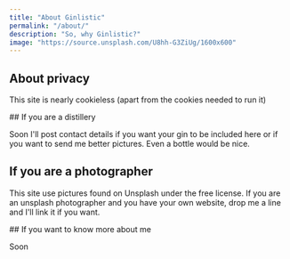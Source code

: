 ```yaml
---
title: "About Ginlistic"
permalink: "/about/"
description: "So, why Ginlistic?"
image: "https://source.unsplash.com/U8hh-G3ZiUg/1600x600"
---
```


## About privacy

This site is nearly cookieless (apart from the cookies needed to run it)

## If you are a distillery

Soon I'll post contact details if you want your gin to be included here or if you want to send me better pictures.
Even a bottle would be nice.

## If you are a photographer

This site use pictures found on Unsplash under the free license. If you are an unsplash photographer and you have your own website, drop me a line and I'll link it if you want.

## If you want to know more about me

Soon